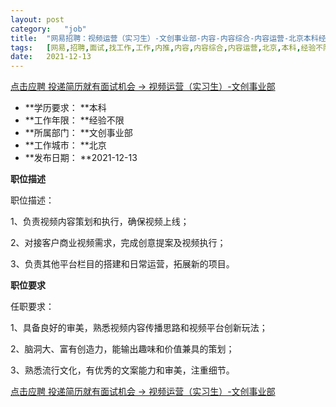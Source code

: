 ```yaml
---
layout:	post
category:	"job"
title:	"网易招聘：视频运营（实习生）-文创事业部-内容-内容综合-内容运营-北京本科经验不限"
tags:	[网易,招聘,面试,找工作,工作,内推,内容,内容综合,内容运营,北京,本科,经验不限]
date:	2021-12-13
---
```


[点击应聘 投递简历就有面试机会 ->  视频运营（实习生）-文创事业部](http://mobile.bole.netease.com/bole/boleDetail?id=34771&employeeId=346f03c3cda5f04c&key=all)



- **学历要求： **本科
- **工作年限： **经验不限
- **所属部门： **文创事业部
- **工作城市： **北京
- **发布日期： **2021-12-13



**职位描述**

职位描述：

1、负责视频内容策划和执行，确保视频上线；

2、对接客户商业视频需求，完成创意提案及视频执行；

3、负责其他平台栏目的搭建和日常运营，拓展新的项目。



**职位要求**

任职要求：

1、具备良好的审美，熟悉视频内容传播思路和视频平台创新玩法；

2、脑洞大、富有创造力，能输出趣味和价值兼具的策划；

3、熟悉流行文化，有优秀的文案能力和审美，注重细节。



[点击应聘 投递简历就有面试机会 ->  视频运营（实习生）-文创事业部](http://mobile.bole.netease.com/bole/boleDetail?id=34771&employeeId=346f03c3cda5f04c&key=all)